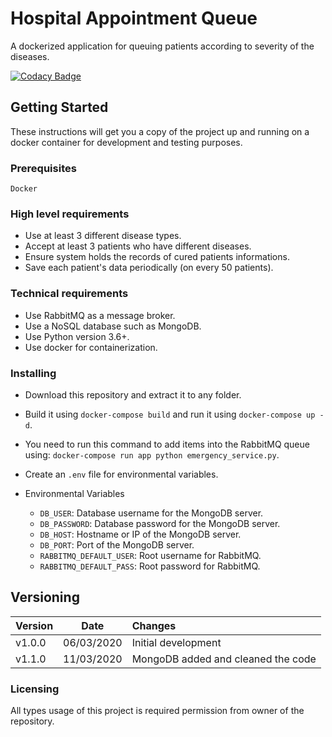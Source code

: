 # Hospital Appointment Queue
A dockerized application for queuing patients according to severity of the diseases.

[![Codacy Badge](https://api.codacy.com/project/badge/Grade/f6ba5cd4523742a3bd4a502774ccbe54)](https://www.codacy.com/manual/metin_akin_bursa/hospital-appointment?utm_source=github.com&amp;utm_medium=referral&amp;utm_content=akinmetin/hospital-appointment&amp;utm_campaign=Badge_Grade)

## Getting Started

These instructions will get you a copy of the project up and running on a docker container for development and testing purposes.

### Prerequisites

``Docker``

### High level requirements

*   Use at least 3 different disease types.
*   Accept at least 3 patients who have different diseases.
*   Ensure system holds the records of cured patients informations.
*   Save each patient's data periodically (on every 50 patients).

### Technical requirements

*   Use RabbitMQ as a message broker.
*   Use a NoSQL database such as MongoDB.
*   Use Python version 3.6+.
*   Use docker for containerization.

### Installing

*   Download this repository and extract it to any folder.

*   Build it using ``docker-compose build`` and run it using ``docker-compose up -d``.

*   You need to run this command to add items into the RabbitMQ queue using: ``docker-compose run app python emergency_service.py``.

*   Create an ``.env`` file for environmental variables.

*   Environmental Variables
    *   ``DB_USER``: Database username for the MongoDB server.
    *   ``DB_PASSWORD``: Database password for the MongoDB server.
    *   ``DB_HOST``: Hostname or IP of the MongoDB server.
    *   ``DB_PORT``: Port of the MongoDB server.
    *   ``RABBITMQ_DEFAULT_USER``: Root username for RabbitMQ.
    *   ``RABBITMQ_DEFAULT_PASS``: Root password for RabbitMQ.

## Versioning

| Version       | Date            | Changes                                       |
| ------------- |:---------------:|:--------------------------------------------- |
| v1.0.0        | 06/03/2020      | Initial development                           |
| v1.1.0        | 11/03/2020      | MongoDB added and cleaned the code            |

### Licensing

All types usage of this project is required permission from owner of the repository.